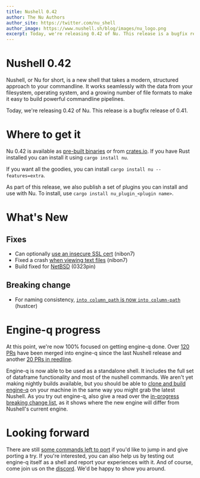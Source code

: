 ```yaml
---
title: Nushell 0.42
author: The Nu Authors
author_site: https://twitter.com/nu_shell
author_image: https://www.nushell.sh/blog/images/nu_logo.png
excerpt: Today, we're releasing 0.42 of Nu. This release is a bugfix release of 0.41.
---
```


# Nushell 0.42

Nushell, or Nu for short, is a new shell that takes a modern, structured approach to your commandline. It works seamlessly with the data from your filesystem, operating system, and a growing number of file formats to make it easy to build powerful commandline pipelines.

Today, we're releasing 0.42 of Nu. This release is a bugfix release of 0.41.

<!-- more -->

# Where to get it

Nu 0.42 is available as [pre-built binaries](https://github.com/nushell/nushell/releases/tag/0.42.0) or from [crates.io](https://crates.io/crates/nu). If you have Rust installed you can install it using `cargo install nu`.

If you want all the goodies, you can install `cargo install nu --features=extra`.

As part of this release, we also publish a set of plugins you can install and use with Nu. To install, use `cargo install nu_plugin_<plugin name>`.

# What's New

## Fixes

- Can optionally [use an insecure SSL cert](https://github.com/nushell/nushell/pull/4219) (nibon7)
- Fixed a crash [when viewing text files](https://github.com/nushell/nushell/pull/4226) (nibon7)
- Build fixed for [NetBSD](https://github.com/nushell/nushell/pull/4192) (0323pin)

## Breaking change

- For naming consistency, [`into column_path` is now `into column-path`](https://github.com/nushell/nushell/pull/4189) (hustcer)

# Engine-q progress

At this point, we're now 100% focused on getting engine-q done. Over [120 PRs](https://github.com/nushell/engine-q/pulls?page=1&q=is%3Apr+is%3Aclosed) have been merged into engine-q since the last Nushell release and another [20 PRs in reedline](https://github.com/nushell/reedline/pulls?q=is%3Apr+is%3Aclosed).

Engine-q is now able to be used as a standalone shell. It includes the full set of dataframe functionality and most of the nushell commands. We aren't yet making nightly builds available, but you should be able to [clone and build engine-q](https://github.com/nushell/engine-q) on your machine in the same way you might grab the latest Nushell. As you try out engine-q, also give a read over the [in-progress breaking change list](https://github.com/nushell/engine-q/issues/522), as it shows where the new engine will differ from Nushell's current engine.

# Looking forward

There are still [some commands left to port](https://github.com/nushell/engine-q/issues/242) if you'd like to jump in and give porting a try. If you're interested, you can also help us by testing out engine-q itself as a shell and report your experiences with it. And of course, come join us on the [discord](https://discord.gg/NtAbbGn). We'd be happy to show you around.
